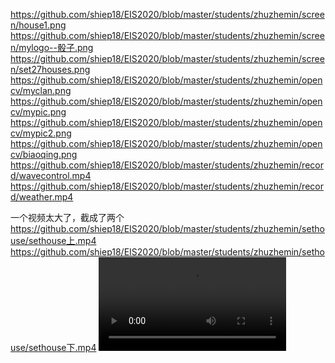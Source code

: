https://github.com/shiep18/EIS2020/blob/master/students/zhuzhemin/screen/house1.png
https://github.com/shiep18/EIS2020/blob/master/students/zhuzhemin/screen/mylogo--骰子.png
https://github.com/shiep18/EIS2020/blob/master/students/zhuzhemin/screen/set27houses.png
https://github.com/shiep18/EIS2020/blob/master/students/zhuzhemin/opencv/myclan.png
https://github.com/shiep18/EIS2020/blob/master/students/zhuzhemin/opencv/mypic.png
https://github.com/shiep18/EIS2020/blob/master/students/zhuzhemin/opencv/mypic2.png
https://github.com/shiep18/EIS2020/blob/master/students/zhuzhemin/opencv/biaoqing.png
https://github.com/shiep18/EIS2020/blob/master/students/zhuzhemin/record/wavecontrol.mp4
https://github.com/shiep18/EIS2020/blob/master/students/zhuzhemin/record/weather.mp4

一个视频太大了，截成了两个
https://github.com/shiep18/EIS2020/blob/master/students/zhuzhemin/sethouse/sethouse上.mp4
https://github.com/shiep18/EIS2020/blob/master/students/zhuzhemin/sethouse/sethouse下.mp4
![](https://github.com/shiep18/EIS2020/blob/master/students/zhuzhemin/camera/camera.mp4)
